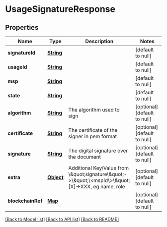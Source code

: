 # UsageSignatureResponse
## Properties

Name | Type | Description | Notes
------------ | ------------- | ------------- | -------------
**signatureId** | [**String**](string.md) |  | [default to null]
**usageId** | [**String**](string.md) |  | [default to null]
**msp** | [**String**](string.md) |  | [default to null]
**state** | [**String**](string.md) |  | [default to null]
**algorithm** | [**String**](string.md) | The algorithm used to sign | [optional] [default to null]
**certificate** | [**String**](string.md) | The certificate of the signer in pem format | [optional] [default to null]
**signature** | [**String**](string.md) | The digital signature over the document | [optional] [default to null]
**extra** | [**Object**](.md) | Additional Key/Value from \\\&quot;signature\\\&quot;-&gt;\\\&quot;\\&lt;mspId\\&gt;\\\&quot;[X]-&gt;XXX, eg name, role | [optional] [default to null]
**blockchainRef** | [**Map**](object.md) |  | [optional] [default to null]

[[Back to Model list]](../README.md#documentation-for-models) [[Back to API list]](../README.md#documentation-for-api-endpoints) [[Back to README]](../README.md)


